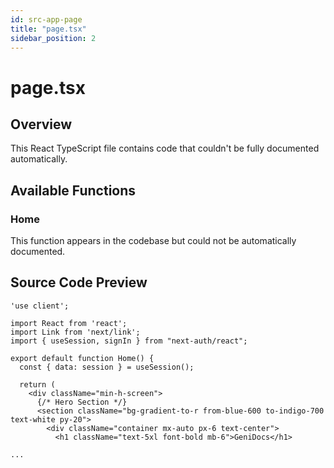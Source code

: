 ```yaml
---
id: src-app-page
title: "page.tsx"
sidebar_position: 2
---
```


# page.tsx

## Overview

This React TypeScript file contains code that couldn't be fully documented automatically.

## Available Functions

### Home

This function appears in the codebase but could not be automatically documented.



## Source Code Preview

```react typescript
'use client';

import React from 'react';
import Link from 'next/link';
import { useSession, signIn } from "next-auth/react";

export default function Home() {
  const { data: session } = useSession();

  return (
    <div className="min-h-screen">
      {/* Hero Section */}
      <section className="bg-gradient-to-r from-blue-600 to-indigo-700 text-white py-20">
        <div className="container mx-auto px-6 text-center">
          <h1 className="text-5xl font-bold mb-6">GeniDocs</h1>
         
...
```